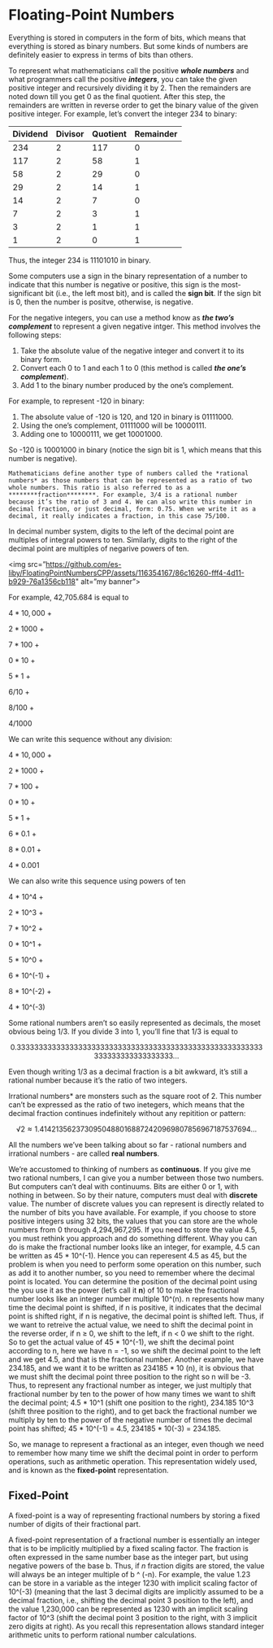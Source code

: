 # Floating-Point Numbers

Everything is stored in computers in the form of bits, which means that everything is stored as binary numbers. But some kinds of numbers are definitely easier to express in terms of bits than others.

To represent what mathematicians call the positive *************whole numbers************* and what programmers call the positive *****************integers*****************, you can take the given positive integer and recursively dividing it by 2. Then the remainders are noted down till you get 0 as the final quotient. After this step, the remainders are written in reverse order to get the binary value of the given positive integer. For example, let’s convert the integer 234 to binary:

| Dividend | Divisor | Quotient | Remainder |
| --- | --- | --- | --- |
| 234 | 2 | 117 | 0 |
| 117 | 2 | 58 | 1 |
| 58 | 2 | 29 | 0 |
| 29 | 2 | 14 | 1 |
| 14 | 2 | 7 | 0 |
| 7 | 2 | 3 | 1 |
| 3 | 2 | 1 | 1 |
| 1 | 2 | 0 | 1 |

Thus, the integer 234 is 11101010 in binary.

Some computers use a sign in the binary representation of a number to indicate that this number is negative or positive, this sign is the most-significant bit (i.e., the left most bit), and is called the ********sign bit********. If the sign bit is 0, then the number is positve, otherwise, is negative.

For the negative integers, you can use a method know as *******the two’s complement******* to represent a given negative intger. This method involves the following steps:

1. Take the absolute value of the negative integer and convert it to its binary form.
2. Convert each 0 to 1 and each 1 to 0 (this method is called *********************the one’s complement*********************).
3. Add 1 to the binary number produced by the one’s complement.

For example, to represent -120 in binary:

1. The absolute value of -120 is 120, and 120 in binary is 01111000.
2. Using the one’s complement, 01111000 will be 10000111.
3. Adding one to 10000111, we get 10001000.

So -120 is 10001000 in binary (notice the sign bit is 1, which means that this number is negative).

    Mathematicians define another type of numbers called the *rational numbers* as those numbers that can be represented as a ratio of two whole numbers. This ratio is also referred to as a ********fraction********. For example, 3/4 is a rational number because it’s the ratio of 3 and 4. We can also write this number in decimal fraction, or just decimal, form: 0.75. When we write it as a decimal, it really indicates a fraction, in this case 75/100.

In decimal number system, digits to the left of the decimal point are multiples of integral powers to ten. Similarly, digits to the right of the decimal point are multiples of negarive powers of ten.

<img src=”https://github.com/es-liby/FloatingPointNumbersCPP/assets/116354167/86c16260-fff4-4d11-b929-76a1356cb118" alt=”my banner”>

For example, 42,705.684 is equal to

$4 * 10,000$  +

$2 * 1000$ +

$7 * 100$ +

$0 * 10$ +

$5 * 1$ +

$6 / 10$ +

$8 / 100$ +

$4 / 1000$

We can write this sequence without any division:

$4 * 10,000$ +

$2 * 1000$ +

$7 * 100$ +

$0 * 10$ +

$5 * 1$ +

$6 * 0.1$ +

$8 * 0.01$ +

$4 * 0.001$

We can also write this sequence using powers of ten

4 * 10^4 +

2 * 10^3 +

7 * 10^2 +

0 * 10^1 +

5 * 10^0 +

6 * 10^(-1) +

8 * 10^(-2) +

4 * 10^(-3)

Some rational numbers aren’t so easily represented as decimals, the moset obvious being 1/3. If you divide 3 into 1, you’ll fine that 1/3 is equal to

$$
0.33333333333333333333333333333333333333333333333333333333333333333333333333...
$$

Even though writing 1/3 as a decimal fraction is a bit awkward, it’s still a rational number because it’s the ratio of two integers.

Irrational numbers* are monsters such as the square root of 2. This number can’t be expressed as the ratio of two inetegers, which means that the decimal fraction continues indefinitely without any repitition or pattern:

$$
√2 ≈ 1.41421356237309504880168872420969807856967187537694…
$$

All the numbers we’ve been talking about so far - rational numbers and irrational numbers - are called ************real numbers************.

We’re accustomed to thinking of numbers as **********continuous**********. If you give me two rational numbers, I can give you a number between those two numbers. But computers can’t deal with continuums. Bits are either 0 or 1, with nothing in between. So by their nature, computers must deal with ********discrete******** value. The number of discrete values you can represent is directly related to the number of bits you have available. For example, if you choose to store positive integers using 32 bits, the values that you can store are the whole numbers from 0 through 4,294,967,295. If you need to store the value 4.5, you must rethink you approach and do something different. Whay you can do is make the fractional number looks like an integer, for example, 4.5 can be written as 45 * 10^(-1). Hence you can reperesent 4.5 as 45, but the problem is when you need to perform some operation on this number, such as add it to another number, so you need to remember where the decimal point is located. You can determine the position of the decimal point using the you use it as the power (let’s call it **n**) of 10 to make the fractional number looks like an integer number multiple 10^(n). n represents how many time the decimal point is shifted, if n is positive, it indicates that the decimal point is shifted right, if n is negative, the decimal point is shifted left. Thus, if we want to retreive the actual value, we need to shift the decimal point in the reverse order, if n ≥ 0, we shift to the left, if n < 0 we shift to the right. So to get the actual value of 45 * 10^(-1), we shift the decimal point according to n, here we have n = -1, so we shift the decimal point to the left and we get 4.5, and that is the fractional number. Another example, we have 234.185, and we want it to be written as 234185 * 10 (n), it is obvious that we must shift the decimal point three position to the right so n will be -3. Thus, to represent any fractional number as integer, we just multiply that fractional number by ten to the power of how many times we want to shift the decimal point; 4.5 * 10^1 (shift one position to the right), 234.185 10^3 (shift three position to the right), and to get back the fractional number we multiply by ten to the power of the negative number of times the decimal point has shifted; 45 * 10^(-1) = 4.5, 234185 * 10(-3) = 234.185.

So, we manage to represent a fractional as an integer, even though we need to remember how many time we shift the decimal point in order to perform operations, such as arithmetic operation. This representation widely used, and is known as the ************************************************fixed-point************************************************ representation.

## Fixed-Point

A fixed-point is a way of representing fractional numbers by storing a fixed number of digits of their fractional part.

A fixed-point representation of a fractional number is essentially an integer that is to be implicitly multiplied by a fixed scaling factor. The fraction is often expressed in the same number base as the integer part, but using negative powers of the base b. Thus, if *n* fraction digits are stored, the value will always be an integer multiple of b ^ (-n). For example, the value 1.23 can be store in a variable as the integer 1230 with implicit scaling factor of 10^(-3) (meaning that the last 3 decimal digits are implicitly assumed to be a decimal fraction, i.e., shifting the decimal point 3 position to the left), and the value 1,230,000 can be represented as 1230 with an implicit scaling factor of 10^3 (shift the decimal point 3 position to the right, with 3 implicit zero digits at right). As you recall this representation allows standard integer arithmetic units to perform rational number calculations.